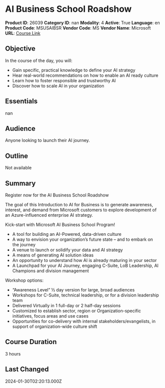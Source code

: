 # AI Business School Roadshow

**Product ID**: 26039
**Category ID**: nan
**Modality**: 4
**Active**: True
**Language**: en
**Product Code**: MSUSAIBSR
**Vendor Code**: MS
**Vendor Name**: Microsoft
**URL**: [Course Link](https://www.fastlaneus.com/course/microsoft-msusaibsr)

## Objective
In the course of the day, you will:



- Gain specific, practical knowledge to define your AI strategy
- Hear real-world recommendations on how to enable an AI ready culture
- Learn how to foster responsible and trustworthy AI
- Discover how to scale AI in your organization

## Essentials
nan

## Audience
Anyone looking to launch their AI journey.

## Outline
Not available

## Summary
Register now for the AI Business School Roadshow

The goal of this Introduction to AI for Business is to generate awareness, interest, and demand from Microsoft customers to explore development of an Azure-influenced enterprise AI strategy.

Kick-start with Microsoft AI Business School Program!



- A tool for building an AI-Powered, data-driven culture
- A way to envision your organization’s future state – and to embark on the journey
- A venue to launch or solidify your data and AI strategy
- A means of generating AI solution ideas
- An opportunity to understand how AI is already maturing in your sector
- A Launchpad for your AI Journey, engaging C-Suite, LoB Leadership, AI Champions and division management

Workshop options:



- “Awareness Level” ½ day version for large, broad audiences
- Workshops for C-Suite, technical leadership, or for a division leadership team
- Delivered Virtually in 1 full-day or 2 half-day sessions
- Customized to establish sector, region or Organization-specific initiatives, focus areas and use cases
- Opportunities for co-delivery with internal stakeholders/evangelists, in support of organization-wide culture shift

## Course Duration
3 hours

## Last Changed
2024-01-30T02:20:13.000Z
